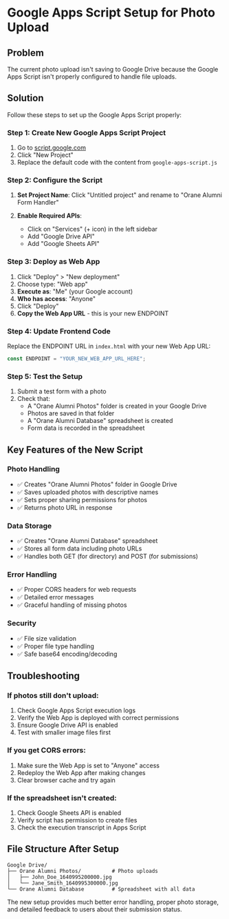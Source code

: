 # Google Apps Script Setup for Photo Upload

## Problem
The current photo upload isn't saving to Google Drive because the Google Apps Script isn't properly configured to handle file uploads.

## Solution
Follow these steps to set up the Google Apps Script properly:

### Step 1: Create New Google Apps Script Project
1. Go to [script.google.com](https://script.google.com)
2. Click "New Project"
3. Replace the default code with the content from `google-apps-script.js`

### Step 2: Configure the Script
1. **Set Project Name**: Click "Untitled project" and rename to "Orane Alumni Form Handler"

2. **Enable Required APIs**:
   - Click on "Services" (+ icon) in the left sidebar
   - Add "Google Drive API" 
   - Add "Google Sheets API"

### Step 3: Deploy as Web App
1. Click "Deploy" > "New deployment"
2. Choose type: "Web app"
3. **Execute as**: "Me" (your Google account)
4. **Who has access**: "Anyone" 
5. Click "Deploy"
6. **Copy the Web App URL** - this is your new ENDPOINT

### Step 4: Update Frontend Code
Replace the ENDPOINT URL in `index.html` with your new Web App URL:

```javascript
const ENDPOINT = "YOUR_NEW_WEB_APP_URL_HERE";
```

### Step 5: Test the Setup
1. Submit a test form with a photo
2. Check that:
   - A "Orane Alumni Photos" folder is created in your Google Drive
   - Photos are saved in that folder
   - A "Orane Alumni Database" spreadsheet is created
   - Form data is recorded in the spreadsheet

## Key Features of the New Script

### Photo Handling
- ✅ Creates "Orane Alumni Photos" folder in Google Drive
- ✅ Saves uploaded photos with descriptive names
- ✅ Sets proper sharing permissions for photos
- ✅ Returns photo URL in response

### Data Storage
- ✅ Creates "Orane Alumni Database" spreadsheet
- ✅ Stores all form data including photo URLs
- ✅ Handles both GET (for directory) and POST (for submissions)

### Error Handling
- ✅ Proper CORS headers for web requests
- ✅ Detailed error messages
- ✅ Graceful handling of missing photos

### Security
- ✅ File size validation
- ✅ Proper file type handling
- ✅ Safe base64 encoding/decoding

## Troubleshooting

### If photos still don't upload:
1. Check Google Apps Script execution logs
2. Verify the Web App is deployed with correct permissions
3. Ensure Google Drive API is enabled
4. Test with smaller image files first

### If you get CORS errors:
1. Make sure the Web App is set to "Anyone" access
2. Redeploy the Web App after making changes
3. Clear browser cache and try again

### If the spreadsheet isn't created:
1. Check Google Sheets API is enabled
2. Verify script has permission to create files
3. Check the execution transcript in Apps Script

## File Structure After Setup
```
Google Drive/
├── Orane Alumni Photos/          # Photo uploads
│   ├── John_Doe_1640995200000.jpg
│   └── Jane_Smith_1640995300000.jpg
└── Orane Alumni Database         # Spreadsheet with all data
```

The new setup provides much better error handling, proper photo storage, and detailed feedback to users about their submission status.
